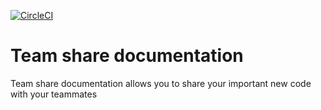 [![CircleCI](https://circleci.com/gh/cluster28/cluster28-team-share-documentation/tree/master.svg?style=svg)](https://circleci.com/gh/cluster28/cluster28-team-share-documentation/tree/master)

# **Team share documentation**

Team share documentation allows you to share your important new code with your teammates